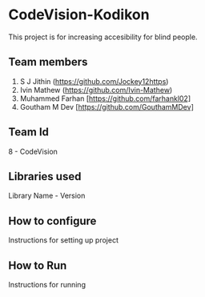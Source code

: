 # CodeVision-Kodikon
This project is for increasing accesibility for blind people.
## Team members
1. S J Jithin (https://github.com/Jockey12https)
2. Ivin Mathew (https://github.com/Ivin-Mathew)
3. Muhammed Farhan [https://github.com/farhankl02]
4. Goutham M Dev [https://github.com/GouthamMDev]
## Team Id
8 - CodeVision


## Libraries used
Library Name - Version

## How to configure
Instructions for setting up project

## How to Run
Instructions for running
